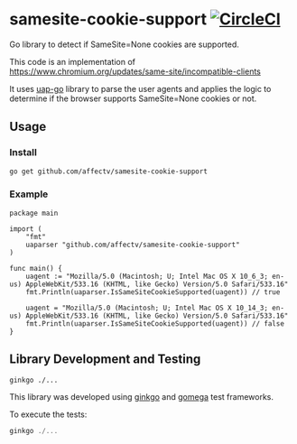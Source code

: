 # samesite-cookie-support [![CircleCI](https://circleci.com/gh/affectv/samesite-cookie-support.svg?style=svg)](https://circleci.com/gh/affectv/samesite-cookie-support)

Go library to detect if SameSite=None cookies are supported.

This code is an implementation of https://www.chromium.org/updates/same-site/incompatible-clients

It uses [uap-go](https://github.com/ua-parser/uap-go) library to parse the user agents and applies
the logic to determine if the browser supports SameSite=None cookies or not.

## Usage

### Install

```bash
go get github.com/affectv/samesite-cookie-support
```

### Example

```golang
package main

import (
    "fmt"
    uaparser "github.com/affectv/samesite-cookie-support"
)

func main() {
    uagent := "Mozilla/5.0 (Macintosh; U; Intel Mac OS X 10_6_3; en-us) AppleWebKit/533.16 (KHTML, like Gecko) Version/5.0 Safari/533.16"
    fmt.Println(uaparser.IsSameSiteCookieSupported(uagent)) // true

    uagent = "Mozilla/5.0 (Macintosh; U; Intel Mac OS X 10_14_3; en-us) AppleWebKit/533.16 (KHTML, like Gecko) Version/5.0 Safari/533.16"
    fmt.Println(uaparser.IsSameSiteCookieSupported(uagent)) // false
}
```

## Library Development and Testing

    ginkgo ./...
This library was developed using [ginkgo](https://github.com/onsi/ginkgo)
and [gomega](https://github.com/onsi/gomega) test frameworks.

To execute the tests:

```go
ginkgo ./...
```
